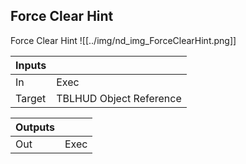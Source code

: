 ## Force Clear Hint
Force Clear Hint
![[../img/nd_img_ForceClearHint.png]]

|Inputs||
|--|--|
| In | Exec |
| Target | TBLHUD Object Reference |

|Outputs||
|--|--|
| Out | Exec |
